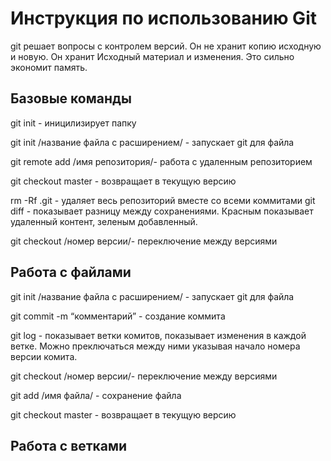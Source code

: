 # Инструкция по использованию Git

git  решает вопросы с контролем версий. Он не хранит копию исходную и новую. Он хранит Исходный материал и изменения. Это сильно экономит память.

## Базовые команды
git init - иницилизирует папку

git init /название файла c расширением/ - запускает git для файла

git remote add /имя репозитория/- работа с удаленным репозиторием

git checkout master - возвращает в текущую версию

rm -Rf .git - удаляет весь репозиторий вместе со всеми коммитами
git diff - показывает разницу между сохранениями. Красным показывает удаленный контент, зеленым добавленный.

git checkout /номер версии/- переключение между версиями

## Работа с файлами

git init /название файла c расширением/ - запускает git для файла

git commit -m “комментарий” - создание коммита

git log - показывает ветки комитов, показывает изменения в каждой ветке. Можно преключаться между ними указывая начало номера версии комита.

git checkout /номер версии/- переключение между версиями

git add /имя файла/ - сохранение файла

git checkout master - возвращает в текущую версию

## Работа с ветками
